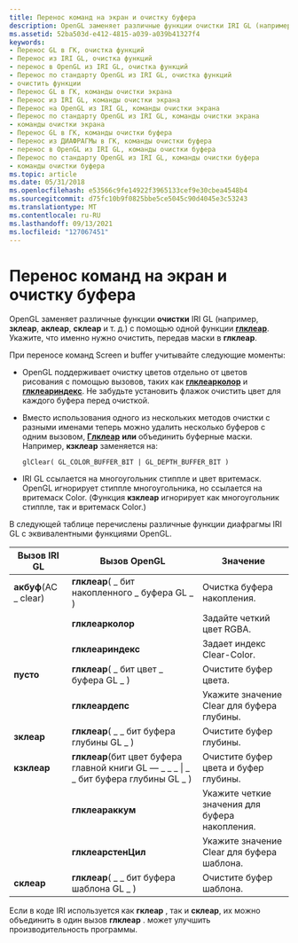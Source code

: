 ```yaml
---
title: Перенос команд на экран и очистку буфера
description: OpenGL заменяет различные функции очистки IRI GL (например, зклеар, аклеар, склеар и т. д.) с помощью одной функции Глклеар. Укажите, что именно нужно очистить, передав маски в Глклеар.
ms.assetid: 52ba503d-e412-4815-a039-a039b41327f4
keywords:
- Перенос GL в ГК, очистка функций
- Перенос из IRI GL, очистка функций
- перенос в OpenGL из IRI GL, очистка функций
- Перенос по стандарту OpenGL из IRI GL, очистка функций
- очистить функции
- Перенос GL в ГК, команды очистки экрана
- Перенос из IRI GL, команды очистки экрана
- Перенос на OpenGL из IRI GL, команды очистки экрана
- Перенос по стандарту OpenGL из IRI GL, команды очистки экрана
- команды очистки экрана
- Перенос GL в ГК, команды очистки буфера
- Перенос из ДИАФРАГМы в ГК, команды очистки буфера
- перенос в OpenGL из IRI GL, команды очистки буфера
- Перенос по стандарту OpenGL из IRI GL, команды очистки буфера
- команды очистки буфера
ms.topic: article
ms.date: 05/31/2018
ms.openlocfilehash: e53566c9fe14922f3965133cef9e30cbea4548b4
ms.sourcegitcommit: d75fc10b9f0825bbe5ce5045c90d4045e3c53243
ms.translationtype: MT
ms.contentlocale: ru-RU
ms.lasthandoff: 09/13/2021
ms.locfileid: "127067451"
---
```

# <a name="porting-screen-and-buffer-clearing-commands"></a>Перенос команд на экран и очистку буфера

OpenGL заменяет различные функции **очистки** IRI GL (например, **зклеар**, **аклеар**, **склеар** и т. д.) с помощью одной функции [**глклеар**](glclear.md). Укажите, что именно нужно очистить, передав маски в **глклеар**.

При переносе команд Screen и buffer учитывайте следующие моменты:

-   OpenGL поддерживает очистку цветов отдельно от цветов рисования с помощью вызовов, таких как [**глклеарколор**](glclearcolor.md) и [**глклеариндекс**](glclearindex.md). Не забудьте установить флажок очистить цвет для каждого буфера перед очисткой.
-   Вместо использования одного из нескольких методов очистки с разными именами теперь можно удалить несколько буферов с одним вызовом, [**Глклеар**](glclear.md) **или** объединить буферные маски. Например, **кзклеар** заменяется на:

    ``` syntax
    glClear( GL_COLOR_BUFFER_BIT | GL_DEPTH_BUFFER_BIT )
    ```

-   IRI GL ссылается на многоугольник стиппле и цвет вритемаск. OpenGL игнорирует стиппле многоугольника, но ссылается на вритемаск Color. (Функция **кзклеар** игнорирует как многоугольник стиппле, так и вритемаск Color.)

В следующей таблице перечислены различные функции диафрагмы IRI GL с эквивалентными функциями OpenGL.



| Вызов IRI GL         | Вызов OpenGL                                                               | Значение                                           |
|----------------------|---------------------------------------------------------------------------|---------------------------------------------------|
| **акбуф**(AC \_ clear) | **глклеар**( \_ бит накопленного \_ буфера GL \_ )                                     | Очистка буфера накопления.                    |
|                      | **глклеарколор**                                                          | Задайте четкий цвет RGBA.                         |
|                      | **глклеариндекс**                                                          | Задает индекс Clear-Color.                        |
| **пусто**            | **глклеар**( \_ бит цвет \_ буфера GL \_ )                                     | Очистите буфер цвета.                           |
|                      | **глклеардепс**                                                          | Укажите значение Clear для буфера глубины.     |
| **зклеар**           | **глклеар**( \_ \_ бит буфера глубины GL \_ )                                     | Очистите буфер глубины.                           |
| **кзклеар**          | **глклеар**(бит цвет буфера главной книги GL — \_ \_ \_ \| \_ \_ бит буфера глубины GL \_ )<br/> | Очистите буфер цвета и буфер глубины.      |
|                      | **глклеараккум**                                                          | Укажите четкие значения для буфера накопления. |
|                      | **глклеарстенЦил**                                                        | Укажите значение Clear для буфера шаблона.   |
| **склеар**           | **глклеар**( \_ \_ бит буфера шаблона GL \_ )                                   | Очистите буфер шаблона.                         |



 

Если в коде IRI используется как **гклеар** , так и **склеар**, их можно объединить в один вызов **глклеар** . может улучшить производительность программы.

 

 





